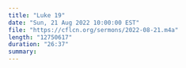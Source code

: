 ```yaml
---
title: "Luke 19"
date: "Sun, 21 Aug 2022 10:00:00 EST"
file: "https://cflcn.org/sermons/2022-08-21.m4a"
length: "12750617"
duration: "26:37"
summary: 
---
```

